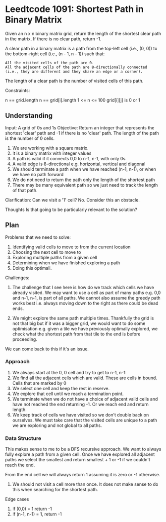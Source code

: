 # Leedtcode 1091: Shortest Path in Binary Matrix
Given an n x n binary matrix grid, return the length of the shortest clear path in the matrix. If there is no clear path, return -1.

A clear path in a binary matrix is a path from the top-left cell (i.e., (0, 0)) to the bottom-right cell (i.e., (n - 1, n - 1)) such that:

    All the visited cells of the path are 0.
    All the adjacent cells of the path are 8-directionally connected (i.e., they are different and they share an edge or a corner).

The length of a clear path is the number of visited cells of this path.

Constraints:

n == grid.length
n == grid[i].length
1 <= n <= 100
grid[i][j] is 0 or 1


## Understanding
Input: A grid of 0s and 1s
Objective: Return an integer that represents the shortest 'clear' path and -1 if there is no 'clear' path. The length of the path is the number of 0 cells.

1. We are working with a square matrix. 
2. It is a binary matrix with integer values
3. A path is valid if it connects 0,0 to n-1, n-1, with only 0s
4. A valid edge is 8-directional e.g. horizontal, vertical and diagonal
5. We should terminate a path when we have reached (n-1, n-1), or when we have no path forward
6. We do not need to return the path only the length of the shortest path
7. There may be many equivalent path so we just need to track the length of that path.


Clarification:
Can we visit a '1' cell? No. Consider this an obstacle.

Thoughts
Is that going to be particularly relevant to the solution?

## Plan

Problems that we need to solve:
1. Identifying valid cells to move to from the current location
2. Choosing the next cell to move to
3. Exploring multiple paths from a given cell
4. Determining when we have finished exploring a path
5. Doing this optimall.

Challenges:
1. The challenge that I see here is how do we track which cells we have already visited. We may want to use a cell as part of many paths e.g. 0,0 and n-1, n-1, is part of all paths. We cannot also assume the greedy path works best i.e. always moving down to the right as there could be dead ends.

2. We might explore the same path multiple times. Thankfully the grid is not that big but if it was a bigger grid, we would want to do some optimisation e.g. given a tile we have previously optimally explored, we check what the shortest path from that tile to the end is before proceeding. 

We can come back to this if it's an issue.

### Approach

1. We always start at the 0, 0 cell and try to get to n-1, n-1
2. We find all the adjacent cells which are valid. These are cells in bound. Cells that are marked by 0
3. We select one cell and keep the rest in reserve.
4. We explore that cell until we reach a termination point.
5. We terminate when we do not have a choice of adjacent valid cells and have not reached the end returning -1. Or we reach end and return length.
6. We keep track of cells we have visited so we don't double back on ourselves. We must take care that the visited cells are unique to a path we are exploring and not global to all paths. 

### Data Structure
This makes sense to me to be a DFS recursive approach. We want to always fully explore a path from a given cell. Once we have explored all adjacent paths
we select the smallest and return smallest + 1 or -1 if we couldn't reach the end. 

From the end cell we will always return 1 assuming it is zero or -1 otherwise.

1. We should not visit a cell more than once. It does not make sense to do this when searching for the shortest path.


Edge cases

1. If (0,0) = 1 return -1
2. If (n-1, n-1) = 1, return -1


